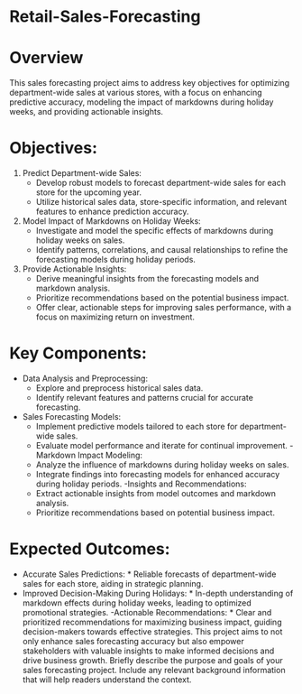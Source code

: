 # Retail-Sales-Forecasting
# Overview
This sales forecasting project aims to address key objectives for optimizing department-wide sales at various stores, with a focus on enhancing predictive accuracy, modeling the impact of markdowns during holiday weeks, and providing actionable insights.
# Objectives:
1. Predict Department-wide Sales:
     * Develop robust models to forecast department-wide sales for each store for the upcoming year.
     * Utilize historical sales data, store-specific information, and relevant features to enhance prediction accuracy.
2. Model Impact of Markdowns on Holiday Weeks:
     * Investigate and model the specific effects of markdowns during holiday weeks on sales.
     * Identify patterns, correlations, and causal relationships to refine the forecasting models during holiday periods.
3. Provide Actionable Insights:
     * Derive meaningful insights from the forecasting models and markdown analysis.
     * Prioritize recommendations based on the potential business impact.
     * Offer clear, actionable steps for improving sales performance, with a focus on maximizing return on investment.
# Key Components:
- Data Analysis and Preprocessing:
     * Explore and preprocess historical sales data.
     * Identify relevant features and patterns crucial for accurate forecasting.
- Sales Forecasting Models:
     * Implement predictive models tailored to each store for department-wide sales.
     * Evaluate model performance and iterate for continual improvement.
-Markdown Impact Modeling:
     * Analyze the influence of markdowns during holiday weeks on sales.
     * Integrate findings into forecasting models for enhanced accuracy during holiday periods.
-Insights and Recommendations:
     * Extract actionable insights from model outcomes and markdown analysis.
     * Prioritize recommendations based on potential business impact.
# Expected Outcomes:
- Accurate Sales Predictions:
      * Reliable forecasts of department-wide sales for each store, aiding in strategic 
planning.
- Improved Decision-Making During Holidays:
      * In-depth understanding of markdown effects during holiday weeks, leading to optimized 
promotional strategies.
-Actionable Recommendations:
       * Clear and prioritized recommendations for maximizing business impact, guiding decision-makers towards effective strategies. This project aims to not only enhance sales forecasting accuracy but also empower stakeholders with valuable insights to make informed decisions and drive business growth. Briefly describe the purpose and goals of your sales forecasting project. Include any relevant background information that will help readers understand the context.
       
